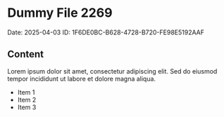 # Dummy File 2269

Date: 2025-04-03
ID: 1F6DE0BC-B628-4728-B720-FE98E5192AAF

## Content

Lorem ipsum dolor sit amet, consectetur adipiscing elit.
Sed do eiusmod tempor incididunt ut labore et dolore magna aliqua.

* Item 1
* Item 2
* Item 3

